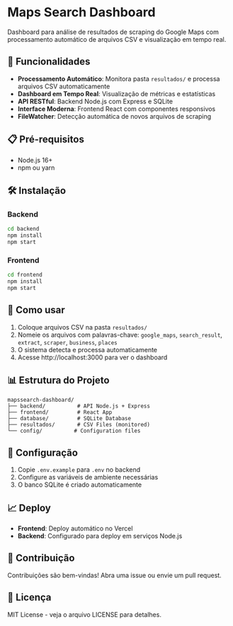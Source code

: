 # Maps Search Dashboard

Dashboard para análise de resultados de scraping do Google Maps com processamento automático de arquivos CSV e visualização em tempo real.

## 🚀 Funcionalidades

- **Processamento Automático**: Monitora pasta `resultados/` e processa arquivos CSV automaticamente
- **Dashboard em Tempo Real**: Visualização de métricas e estatísticas
- **API RESTful**: Backend Node.js com Express e SQLite
- **Interface Moderna**: Frontend React com componentes responsivos
- **FileWatcher**: Detecção automática de novos arquivos de scraping

## 📋 Pré-requisitos

- Node.js 16+
- npm ou yarn

## 🛠️ Instalação

### Backend
```bash
cd backend
npm install
npm start
```

### Frontend
```bash
cd frontend
npm install
npm start
```

## 🎯 Como usar

1. Coloque arquivos CSV na pasta `resultados/`
2. Nomeie os arquivos com palavras-chave: `google_maps`, `search_result`, `extract`, `scraper`, `business`, `places`
3. O sistema detecta e processa automaticamente
4. Acesse http://localhost:3000 para ver o dashboard

## 📊 Estrutura do Projeto

```
mapssearch-dashboard/
├── backend/          # API Node.js + Express
├── frontend/         # React App
├── database/         # SQLite Database
├── resultados/       # CSV Files (monitored)
└── config/          # Configuration files
```

## 🔧 Configuração

1. Copie `.env.example` para `.env` no backend
2. Configure as variáveis de ambiente necessárias
3. O banco SQLite é criado automaticamente

## 📈 Deploy

- **Frontend**: Deploy automático no Vercel
- **Backend**: Configurado para deploy em serviços Node.js

## 🤝 Contribuição

Contribuições são bem-vindas! Abra uma issue ou envie um pull request.

## 📄 Licença

MIT License - veja o arquivo LICENSE para detalhes.